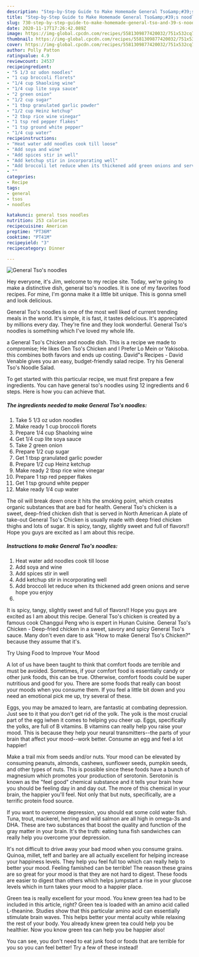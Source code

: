```yaml
---
description: "Step-by-Step Guide to Make Homemade General Tso&amp;#39;s noodles"
title: "Step-by-Step Guide to Make Homemade General Tso&amp;#39;s noodles"
slug: 730-step-by-step-guide-to-make-homemade-general-tso-and-39-s-noodles
date: 2020-11-17T17:26:42.089Z
image: https://img-global.cpcdn.com/recipes/5581309877420032/751x532cq70/general-tsos-noodles-recipe-main-photo.jpg
thumbnail: https://img-global.cpcdn.com/recipes/5581309877420032/751x532cq70/general-tsos-noodles-recipe-main-photo.jpg
cover: https://img-global.cpcdn.com/recipes/5581309877420032/751x532cq70/general-tsos-noodles-recipe-main-photo.jpg
author: Polly Patton
ratingvalue: 4.9
reviewcount: 24537
recipeingredient:
- "5 1/3 oz udon noodles"
- "1 cup broccoli florets"
- "1/4 cup Shaolxing wine"
- "1/4 cup lite soya sauce"
- "2 green onion"
- "1/2 cup sugar"
- "1 tbsp granulated garlic powder"
- "1/2 cup Heinz ketchup"
- "2 tbsp rice wine vinegar"
- "1 tsp red pepper flakes"
- "1 tsp ground white pepper"
- "1/4 cup water"
recipeinstructions:
- "Heat water add noodles cook till loose"
- "Add soya and wine"
- "Add spices stir in well"
- "Add ketchup stir in incorporating well"
- "Add broccoli let reduce when its thickened add green onions and serve hope you enjoy"
- ""
categories:
- Recipe
tags:
- general
- tsos
- noodles

katakunci: general tsos noodles 
nutrition: 253 calories
recipecuisine: American
preptime: "PT36M"
cooktime: "PT41M"
recipeyield: "3"
recipecategory: Dinner

---
```



![General Tso&#39;s noodles](https://img-global.cpcdn.com/recipes/5581309877420032/751x532cq70/general-tsos-noodles-recipe-main-photo.jpg)

Hey everyone, it's Jim, welcome to my recipe site. Today, we're going to make a distinctive dish, general tso&#39;s noodles. It is one of my favorites food recipes. For mine, I'm gonna make it a little bit unique. This is gonna smell and look delicious.

General Tso&#39;s noodles is one of the most well liked of current trending meals in the world. It's simple, it is fast, it tastes delicious. It's appreciated by millions every day. They're fine and they look wonderful. General Tso&#39;s noodles is something which I've loved my whole life.

a General Tso&#39;s Chicken and noodle dish. This is a recipe we made to compromise; He likes Gen Tso&#39;s Chicken and I Prefer Lo Mein or Yakisoba. this combines both favors and ends up costing. David&#34;s Recipes - David Venable gives you an easy, budget-friendly salad recipe. Try his General Tso&#39;s Noodle Salad.


To get started with this particular recipe, we must first prepare a few ingredients. You can have general tso&#39;s noodles using 12 ingredients and 6 steps. Here is how you can achieve that.

<!--inarticleads1-->

##### The ingredients needed to make General Tso&#39;s noodles:

1. Take 5 1/3 oz udon noodles
1. Make ready 1 cup broccoli florets
1. Prepare 1/4 cup Shaolxing wine
1. Get 1/4 cup lite soya sauce
1. Take 2 green onion
1. Prepare 1/2 cup sugar
1. Get 1 tbsp granulated garlic powder
1. Prepare 1/2 cup Heinz ketchup
1. Make ready 2 tbsp rice wine vinegar
1. Prepare 1 tsp red pepper flakes
1. Get 1 tsp ground white pepper
1. Make ready 1/4 cup water


The oil will break down once it hits the smoking point, which creates organic substances that are bad for health. General Tso&#39;s chicken is a sweet, deep-fried chicken dish that is served in North American A plate of take-out General Tso&#39;s Chicken is usually made with deep fried chicken thighs and lots of sugar. It is spicy, tangy, slightly sweet and full of flavors!! Hope you guys are excited as I am about this recipe. 

<!--inarticleads2-->

##### Instructions to make General Tso&#39;s noodles:

1. Heat water add noodles cook till loose
1. Add soya and wine
1. Add spices stir in well
1. Add ketchup stir in incorporating well
1. Add broccoli let reduce when its thickened add green onions and serve hope you enjoy
1. 


It is spicy, tangy, slightly sweet and full of flavors!! Hope you guys are excited as I am about this recipe. General Tso&#39;s chicken is created by a famous cook Changgui Peng who is expert in Hunan Cuisine. General Tso&#39;s Chicken - Deep-fried chicken in a sweet, savory and spicy General Tso&#39;s sauce. Many don&#39;t even dare to ask &#34;How to make General Tso&#39;s Chicken?&#34; because they assume that it&#39;s. 

Try Using Food to Improve Your Mood


A lot of us have been taught to think that comfort foods are terrible and must be avoided. Sometimes, if your comfort food is essentially candy or other junk foods, this can be true. Otherwise, comfort foods could be super nutritious and good for you. There are some foods that really can boost your moods when you consume them. If you feel a little bit down and you need an emotional pick me up, try several of these.

Eggs, you may be amazed to learn, are fantastic at combating depression. Just see to it that you don't get rid of the yolk. The yolk is the most crucial part of the egg iwhen it comes to helping you cheer up. Eggs, specifically the yolks, are full of B vitamins. B vitamins can really help you raise your mood. This is because they help your neural transmitters--the parts of your brain that affect your mood--work better. Consume an egg and feel a lot happier!

Make a trail mix from seeds and/or nuts. Your mood can be elevated by consuming peanuts, almonds, cashews, sunflower seeds, pumpkin seeds, and other types of nuts. This is possible since these foods have a bunch of magnesium which promotes your production of serotonin. Serotonin is known as the "feel good" chemical substance and it tells your brain how you should be feeling day in and day out. The more of this chemical in your brain, the happier you'll feel. Not only that but nuts, specifically, are a terrific protein food source.

If you want to overcome depression, you should eat some cold water fish. Tuna, trout, mackerel, herring and wild salmon are all high in omega-3s and DHA. These are two substances that boost the quality and function of the gray matter in your brain. It's the truth: eating tuna fish sandwiches can really help you overcome your depression. 

It's not difficult to drive away your bad mood when you consume grains. Quinoa, millet, teff and barley are all actually excellent for helping increase your happiness levels. They help you feel full too which can really help to better your mood. Feeling famished can be terrible! The reason these grains are so great for your mood is that they are not hard to digest. These foods are easier to digest than others which helps jumpstart a rise in your glucose levels which in turn takes your mood to a happier place.

Green tea is really excellent for your mood. You knew green tea had to be included in this article, right? Green tea is loaded with an amino acid called L-theanine. Studies show that this particular amino acid can essentially stimulate brain waves. This helps better your mental acuity while relaxing the rest of your body. You already knew green tea could help you be healthier. Now you know green tea can help you be happier also!

You can see, you don't need to eat junk food or foods that are terrible for you so you can feel better! Try a few of these instead!

